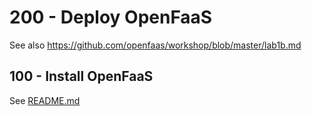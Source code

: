 # 200 - Deploy OpenFaaS

See also https://github.com/openfaas/workshop/blob/master/lab1b.md

## 100 - Install OpenFaaS
See [README.md](./100/README.md)
